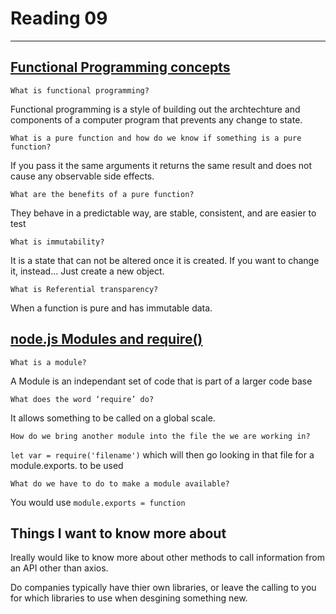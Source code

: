 # Reading 09

---

## [Functional Programming concepts](https://medium.com/the-renaissance-developer/concepts-of-functional-programming-in-javascript-6bc84220d2aa)


    What is functional programming?

Functional programming is a style of building out the archtechture and components of a computer program that prevents any change to state.

    What is a pure function and how do we know if something is a pure function?

If you pass it the same arguments it returns the same result and does not cause any observable side effects. 

    What are the benefits of a pure function?

They behave in a predictable way, are stable, consistent, and are easier to test

    What is immutability?

It is a state that can not be altered once it is created. If you want to change it, instead... Just create a new object.

    What is Referential transparency?

When a function is pure and has immutable data.

## [node.js Modules and require()](https://www.youtube.com/watch?v=xHLd36QoS4k)


    What is a module?

A Module is an independant set of code that is part of a larger code base

    What does the word ‘require’ do?
    
It allows something to be called on a global scale.
    
    How do we bring another module into the file the we are working in?
    
`let var = require('filename')` which will then go looking in that file for a module.exports. to be used
    
    What do we have to do to make a module available?

You would use `module.exports = function`

## Things I want to know more about

 Ireally would like to know more about other methods to call information from an API other than axios. 

 Do companies typically have thier own libraries, or leave the calling to you for which libraries to use when desgining something new.